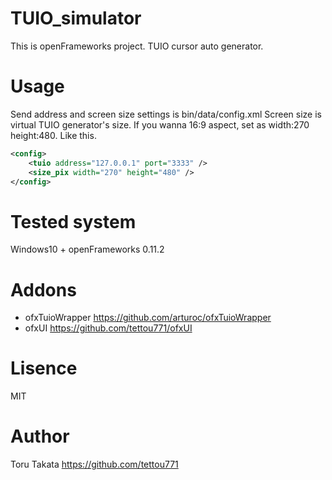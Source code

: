 # TUIO_simulator

This is openFrameworks project.
TUIO cursor auto generator.

# Usage

Send address and screen size settings is bin/data/config.xml
Screen size is virtual TUIO generator's size. 
If you wanna 16:9 aspect, set as width:270 height:480.
Like this.
```xml
<config>
	<tuio address="127.0.0.1" port="3333" />
	<size_pix width="270" height="480" />
</config>
```


# Tested system

Windows10 + openFrameworks 0.11.2

# Addons

- ofxTuioWrapper https://github.com/arturoc/ofxTuioWrapper
- ofxUI https://github.com/tettou771/ofxUI

# Lisence

MIT

# Author

Toru Takata
https://github.com/tettou771
